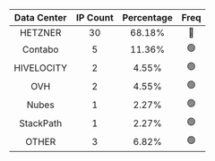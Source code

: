| Data Center | IP Count | Percentage | Freq |
|:------------:|:--------:|:-----------:|:-----:|
| HETZNER | 30 | 68.18% | 🔴 |
| Contabo | 5 | 11.36% | 🟢 |
| HIVELOCITY | 2 | 4.55% | 🟢 |
| OVH | 2 | 4.55% | 🟢 |
| Nubes | 1 | 2.27% | 🟢 |
| StackPath | 1 | 2.27% | 🟢 |
| OTHER | 3 | 6.82% | 🟢 |